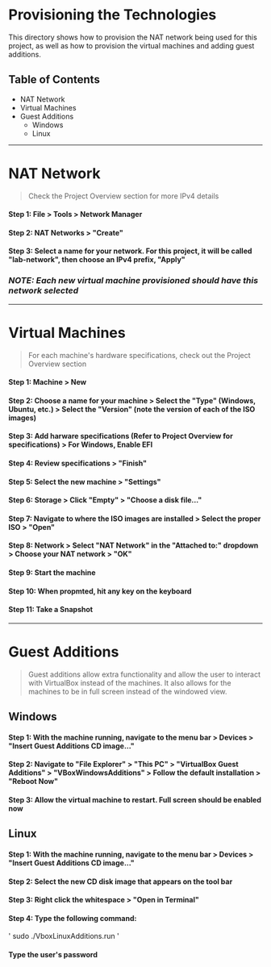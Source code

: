 # Provisioning the Technologies

This directory shows how to provision the NAT network being used for this project, as well as how to provision the virtual machines and adding guest additions.

## Table of Contents

* NAT Network
* Virtual Machines
* Guest Additions
  - Windows
  - Linux

***

# NAT Network
> Check the Project Overview section for more IPv4 details

#### Step 1: File > Tools > Network Manager

[PLACE PHOTO PATH HERE]: #

#### Step 2: NAT Networks > "Create"

[PLACE PHOTO PATH HERE]: #

#### Step 3: Select a name for your network. For this project, it will be called "lab-network", then choose an IPv4 prefix, "Apply"

[PLACE PHOTO PATH HERE]: #

### ***NOTE: Each new virtual machine provisioned should have this network selected***

***

# Virtual Machines
> For each machine's hardware specifications, check out the Project Overview section

#### Step 1: Machine > New

[PLACE PHOTO PATH HERE]: #

#### Step 2: Choose a name for your machine > Select the "Type" (Windows, Ubuntu, etc.) > Select the "Version" (note the version of each of the ISO images)

[PLACE PHOTO PATH HERE]: #

#### Step 3: Add harware specifications (Refer to Project Overview for specifications) > For Windows, Enable EFI

[PLACE PHOTO PATH HERE]: #

#### Step 4: Review specifications > "Finish"

[PLACE PHOTO PATH HERE]: #

#### Step 5: Select the new machine > "Settings"

[PLACE PHOTO PATH HERE]: #

#### Step 6: Storage > Click "Empty" > "Choose a disk file..."

[PLACE PHOTO PATH HERE]: #

#### Step 7: Navigate to where the ISO images are installed > Select the proper ISO > "Open"

[PLACE PHOTO PATH HERE]: #

#### Step 8: Network > Select "NAT Network" in the "Attached to:" dropdown > Choose your NAT network > "OK"

[PLACE PHOTO PATH HERE]: #

#### Step 9: Start the machine

[PLACE PHOTO PATH HERE]: #

#### Step 10: When propmted, hit any key on the keyboard

[PLACE PHOTO PATH HERE]: #

#### Step 11: Take a Snapshot

[PLACE PHOTO PATH HERE]: #

***

# Guest Additions
> Guest additions allow extra functionality and allow the user to interact with VirtualBox instead of the machines. It also allows for the machines to be in full screen instead of the windowed view.

## Windows
#### Step 1: With the machine running, navigate to the menu bar > Devices > "Insert Guest Additions CD image..."

[PLACE PHOTO PATH HERE]: #

#### Step 2: Navigate to "File Explorer" > "This PC" > "VirtualBox Guest Additions" > "VBoxWindowsAdditions" > Follow the default installation > "Reboot Now"

[PLACE PHOTO PATH HERE]: #
[PLACE PHOTO PATH HERE]: #
[PLACE PHOTO PATH HERE]: #

#### Step 3: Allow the virtual machine to restart. Full screen should be enabled now

## Linux
#### Step 1: With the machine running, navigate to the menu bar > Devices > "Insert Guest Additions CD image..."

[PLACE PHOTO PATH HERE]: #

#### Step 2: Select the new CD disk image that appears on the tool bar

[PLACE PHOTO PATH HERE]: #

#### Step 3: Right click the whitespace > "Open in Terminal"

[PLACE PHOTO PATH HERE]: #

#### Step 4: Type the following command:
' sudo ./VboxLinuxAdditions.run '
#### Type the user's password

[PLACE PHOTO PATH HERE]: #


